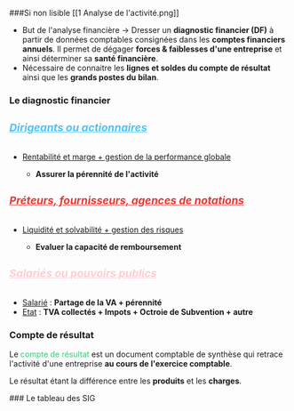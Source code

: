 ###Si non lisible [[1 Analyse de l'activité.png]]

<ul>
    <li>But de l'analyse financière  -&gt; Dresser un <strong>diagnostic financier (DF)</strong> à partir de données comptables consignées dans les <strong>comptes financiers annuels</strong>. Il permet de dégager <strong>forces &amp; faiblesses d'une entreprise</strong> et ainsi déterminer sa <strong>santé financière</strong>.</li>
    <li>Nécessaire de connaitre les <strong>lignes et soldes du compte de résultat</strong> ainsi que les <strong>grands postes du bilan</strong>.</li>
</ul>
<h3>Le diagnostic financier</h3>
<h5 style="color:#4fc3f7; font-size: 1.2rem;"><u>Dirigeants ou actionnaires</u></h5>
<ul>
    <li><u>Rentabilité et marge + gestion de la performance globale</u></li>
    <ul>
        <li><strong>Assurer la pérennité de l'activité</strong></li>
    </ul>
</ul>
<h5 style="color:#e53935; font-size: 1.2rem;"><u>Préteurs, fournisseurs, agences de notations</u></h5>
<ul>
    <li><u>Liquidité et solvabilité + gestion des risques</u></li>
    <ul>
        <li><strong>Evaluer la capacité de remboursement</strong></li>
    </ul>
</ul>
<h5 style="color:#ffcdd2; font-size: 1.2rem;"><u>Salariés ou pouvoirs publics</u></h5>
<ul>
    <li><u>Salarié</u> : <strong>Partage de la VA + pérennité</strong></li>
    <li><u>Etat</u> : <strong>TVA collectés + Impots + Octroie de Subvention + autre</strong></li>
</ul>
<h3>Compte de résultat</h3>
<p>Le <span style="color:#2ecc71">compte de résultat</span> est un document comptable de synthèse qui retrace l'activité d'une entreprise <strong>au cours de l'exercice comptable</strong>.</p>
<p>Le résultat étant la différence entre les <strong>produits</strong> et les <strong>charges</strong>.</p>
### Le tableau des SIG

<html>
	<head>
		<style>
			table,
			th,
			td {
				border: 0px solid black;
				border-collapse: collapse;
			}

			th:first-child,
			td:first-child {
				border-right: 0;
			}
		</style>
	</head>
	<body>
		<table>
			<tr>
				<th></th>
				<th>Elements<span style="visibility: hidden;">aze aze aze</span></th>
				<th>Place dans le CR</th>
			</tr>
			<tr>
				<td rowspan="2">
					<span style="visibility: hidden;">***</span>-
				</td>
				<td rowspan="2">Vente de marchandise <br>Couts d'achat des marchandises vendues </td>
				<td rowspan="2">en produit d'exploitation <br>Achat de marchandise + variation stocks de marchandises </td>
			</tr>
			<tr></tr>
			<tr>
				<th colspan="3">= Marge commerciale </th>
				<td></td>
			</tr>
				<tr>
				<td rowspan="2">
					<br>
					<span style="visibility: hidden;">***</span>+
					<br>
					<span style="visibility: hidden;">***</span>+
				</td>
				<td rowspan="2">Production vendue <br>Production stockée <br>Production immobilisée </td>
				<td rowspan="2"> En produits d'exploitation <br> En produits d'exploitation <br> En produit d'exploitation </td>
			</tr>
			<tr>
			<tr>
				<th colspan="3">= Production de l'Exercice </th>
			</tr>
			<tr>
				<td rowspan="1">
					<span style="visibility: hidden;">***</span>+
					<br>
					<span style="visibility: hidden;">***</span>+
				</td>
				<td rowspan="2"> Marge commerciale <br> Production de l'exercice <br> Consommation en provenance des tiers
				</td>
				<td rowspan =3> <br>  =Achat de MP + Var. Stock de Mp + Autre achat et charges ext
			 </td>
			</tr>
			<tr><tr>
				<th colspan="3"> = Valeur ajoutée </th>
				<td></td>
				</tr>
			<tr>
				<td rowspan="1">
				<br>
					<span style="visibility: hidden;">***</span>+
					<br>
					<span style="visibility: hidden;">***</span>-
					<br>
					<span style="visibility: hidden;">***</span>-
				</td>
				<td rowspan="2"> VA <br> Subvention <br> Impots, taxes <br> Charge de personnel
				</td>
				<td rowspan =3> <br> en produits d'exploitation <br> en charges d'Exploitation <br> = salaire et traitements + charges sociales
			 </td>
			</tr>
			<tr><tr>
				<th colspan="3"> = Excédent brut d'exploitation </th>				<td></td>
				</tr>
			<tr>
				<td rowspan="1">
					<br>
					<span style="visibility: hidden;">***</span>+
					<br>
					<span style="visibility: hidden;">***</span>+
					<br>
					<span style="visibility: hidden;">***</span>-
					<br>
					<span style="visibility: hidden;">***</span>-
				</td>
				<td rowspan="2"> EBE <br> Reprise sur DAP d'Exploi <br> Autre produit d'exploi <br> DAP d'exploitation <br> autres charge d'expl
				</td>
				<td rowspan =3> en produits d'exploitation <br> en produits d'Exploitation <br> en charges d'exploitations <br> en charges d'exploitations
			 </td>
			</tr>
			<tr><tr>
				<th colspan="3"> = Résultat d'Exploitation </th>
				<td></td>
				</tr>
			<tr>
				<td rowspan="1">
					<span style="visibility: hidden;">***</span>+
					<br>
					<span style="visibility: hidden;">***</span>-
					<br>
					<span style="visibility: hidden;">***</span>+/-
				</td>
				<td rowspan="2"> RE <br> Total produit financiers <br> Total charge financiers <br> quotes-parts de résultats sur opérations faites en communs
				</td>
				<td rowspan =3> =Résultat financier <br>=Résultat financier<br> <br>
			 </td>
			</tr>
			<tr><tr>
				<th colspan="3"> = Résultat courant avant impôts (RCAI) </th>
				<td></td>
				</tr>
			<tr>
				<td rowspan="1">
					<span style="visibility: hidden;">***</span>+
					<br>
					<span style="visibility: hidden;">***</span>-
					<br>
					<span style="visibility: hidden;">***</span>-
				</td>
				<td rowspan="2"> RCAI <br> Résultat exceptionnel <br> Impots sur les bénéfices <br> Participation des salariés au résultat 
				</td>
				<td rowspan =3> =Total des produits exceptionnels - total des charges exceptionnels <br><br> <br>
			 </td>
			</tr>
			<tr><tr>
				<th colspan="3">= Résultat Net (RN) </th>				<td></td>
				</tr>
				
		</table>
	</body>
</html>

Composant :
- [[Marge commerciale]]
- [[Production de l'exercice]]
- [[Valeur ajoutée]]
- [[Excédent brut d'exploitation]]
- [[Résultat d'exploitation]]
- [[Résultat courant avant impôts]]
- [[Résultat exceptionnel]]
- [[Résultat Net]]

#### Role des SIG
| Informations                                                                                | SIG                                          |
|---------------------------------------------------------------------------------------------|----------------------------------------------|
| Analyser le résultat                                                                        | [[Excédent brut d'exploitation]], [[Résultat exceptionnel]], [[Résultat courant avant impôts]], [[Résultat d'exploitation]], [[Résultat Net]]                |
| Mesurer la performance des activités d'exploitation et financières                          | [[Résultat courant avant impôts]]                                     |
| Mesurer le résultat des opérations non courantes                                            | [[Résultat exceptionnel]]                                   |
| Mesurer la performance industrielle et commerciale                                          | [[Résultat d'exploitation]]                                |
| Analyser l'activité                                                                         | [[Marge commerciale]], [[production de l'exercice]]  |
| Mesurer la richesse créée par l'entreprise                                                  | [[Valeur Ajoutée]]                               |
| Mesurer le bénéfice ou la perte de l'exercice                                               | [[Excédent brut d'exploitation]], [[Résultat Net]]                                |
| Mesurer la rentabilité économique                                                           | [[8.Résultat d'exploitation.png]]                                      |
| Mesurer la ressource dégagée par l'activité commerciale                                     | [[Marge commerciale   ]]                         |
| Mesurer le poids économique de l'entreprise                                                 | [[Valeur ajoutée]]                                         |
| Mesurer l'ensemble de l'activité de production                                              | [[Production de l'exercice]]                     |
| Mesurer le surplus monétaire potentiel généré par l'activité d'exploitation de l'entrepriee | [[Excédent brut d'exploitation]]                                        |

### Les retraitements
- Permet une **représentation économique plus réaliste et harmonisée** 

####  Les retraitements relatifs au charges de sous-traitance de fabrication

| SIG de la banque de france  |  SIG du Plan comptable générale  |  Retraitements  |
|---|---|---|
|  Production de l'exercice  | = Production de l'exercice  | + subventions d'exploitations - sous-traitance de fabrication   |
|  Valeur ajoutée  | = Valeur ajoutée  |+ Subventions d'exploitations + redevances crédit-bail + personnel extérieur - impôts, taxes et versements assimilés   |
|  Excédent brut d'exploitation | = Excédent brut d'exploitation |  +Redevance crédit-bail - Participation des salariés |
|  Résultat d'exploitation | = Résultat d'exploitation  |  +Charges financières sur crédit-bail - Participation des salariés  |
| Résultat courant avant impôts  | = résultat courant avant impôts  | - participation des salariés  |


### La capacité d'auto-financement
- Pour financer ses besoins, l'entreprise dispose :
	Des **ressources d'origines externes** : Subvention, emprunts, augmentation du capital par apports
	Des **ressources d'origine interne** : La capacité d'autofinancement générée par l'activité de l'entreprise
- Représente **l'excédent de ressources internes** (surplus monétaire potentiel) dégagé par l'ensemble de son activité et qu'**elle peut destiner a son autofinancement**
- Permet :
	- Rémunérer les associés 
	- Renouveler et accroître les investissements
	- Augmenter les fonds de roulement
	- Rembourser les dettes financières
	- Mesure la capacité de développement et l'indépendance financière de l'entreprise
	- Couvrir les pertes probables et risques

####  Calcul de la CAF
Rappel :
- Les charges :
	**Décaissable** : Charge qui entrainent des **dépenses** (achat etc)
	**Non décaissable** : charges **calculées** n'entrainant **pas de dépenses** (Dotations aux amortissements etc)
- Les produits :
	**Encaissables** : Produit qui **génèrent** des **recettes**
	**Non encaissables** : produits calculés qui **génèrent pas de recette**

- La CAF est la **différence** entre les **produits encaissables** et les **charges décaissables** :
	CAF = Produits encaissables - Charges décaissable
	A noter, les produits de cession d'éléments d'actifs sont exclus de la CAF
- Se calcule a l'aide de deux méthodes :
<html>
	<head>
		<style>
			table,
			th,
			td {
				border: 0px solid black;
				border-collapse: collapse;
			}

			th:first-child,
			td:first-child {
				border-right: 0;
			}
		</style>
	</head>
	<body>
		<table>
		<tr> 
		<th colspan='2'> Methode soustractive </th> 
		</tr>
			<tr>
				<th></th>
				<th>Elements<span style="visibility: hidden;">aze aze aze</span></th>
			</tr>
			<tr>
				<td rowspan="1">
				<br>
					<span style="visibility: hidden;">***</span>+
					<br>
					<span style="visibility: hidden;">***</span>
					<br>
					<span style="visibility: hidden;">***</span>-
				</td>
				<td rowspan="2"> EBE <br> Autres produits encaissalbe (sauf produits de cessions d'éléments d'actifs) <br> Autres charges décaissable
				</td>
			</tr>
		</table>
	</body>
</html>

<html>
	<head>
		<style>
			table,
			th,
			td {
				border: 0px solid black;
				border-collapse: collapse;
			}

			th:first-child,
			td:first-child {
				border-right: 0;
			}
		</style>
	</head>
	<body>
		<table>
		<tr> 
		<th colspan='2'> Methode additive </th> 
		</tr>
			<tr>
				<th></th>
				<th>Elements<span style="visibility: hidden;">aze aze aze</span></th>
			</tr>
			<tr>
				<td rowspan="1">
				<br>
					<span style="visibility: hidden;">***</span>+
					<br>
					<span style="visibility: hidden;">***</span>-
					<br>
					<span style="visibility: hidden;">***</span>+/-
				</td>
				<td rowspan="2"> Résultat net de l'exercice <br> Charges non décaissables <br> Produits non encaissables <br> résultat sur cession d'élements d'actifs
				</td>
			</tr>
		</table>
	</body>
</html>
- Le retraitement :
	Capacité d'autofinancement retraitée = CAF PCG + Dotations aux amortissements crédit-bail
- Note : 
	Même si résultat négatif, possible CAF
	Si CAF négative, situation critique
	La part de la CAF a la disposition de l'entreprise est l'autofinancement
	 